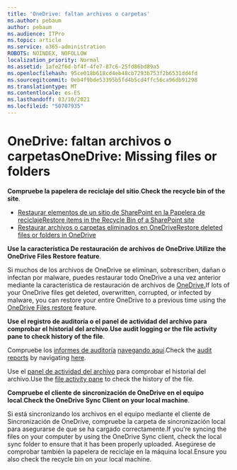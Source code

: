 ```yaml
---
title: 'OneDrive: faltan archivos o carpetas'
ms.author: pebaum
author: pebaum
ms.audience: ITPro
ms.topic: article
ms.service: o365-administration
ROBOTS: NOINDEX, NOFOLLOW
localization_priority: Normal
ms.assetid: 1afe2f6d-bf4f-4fe7-87c6-25fd86bd89a5
ms.openlocfilehash: 95ce018b618cd4eb48cb7293b753f2b6531dd4fd
ms.sourcegitcommit: 0eb4f9bde53395b5fd4b5cd4ffc56ca96db91298
ms.translationtype: MT
ms.contentlocale: es-ES
ms.lasthandoff: 03/10/2021
ms.locfileid: "50707935"
---
```

# <a name="onedrive-missing-files-or-folders"></a><span data-ttu-id="41899-102">OneDrive: faltan archivos o carpetas</span><span class="sxs-lookup"><span data-stu-id="41899-102">OneDrive: Missing files or folders</span></span>

<span data-ttu-id="41899-103">**Compruebe la papelera de reciclaje del sitio**.</span><span class="sxs-lookup"><span data-stu-id="41899-103">**Check the recycle bin of the site**.</span></span>

- [<span data-ttu-id="41899-104">Restaurar elementos de un sitio de SharePoint en la Papelera de reciclaje</span><span class="sxs-lookup"><span data-stu-id="41899-104">Restore items in the Recycle Bin of a SharePoint site</span></span>](https://support.microsoft.com/office/restore-items-in-the-recycle-bin-that-were-deleted-from-sharepoint-or-teams-6df466b6-55f2-4898-8d6e-c0dff851a0be)
- [<span data-ttu-id="41899-105">Restaurar archivos o carpetas eliminados en OneDrive</span><span class="sxs-lookup"><span data-stu-id="41899-105">Restore deleted files or folders in OneDrive</span></span>](https://support.office.com/article/Restore-deleted-files-or-folders-in-OneDrive-949ada80-0026-4db3-a953-c99083e6a84f)


<span data-ttu-id="41899-106">**Use la característica De restauración de archivos de OneDrive**.</span><span class="sxs-lookup"><span data-stu-id="41899-106">**Utilize the OneDrive Files Restore feature**.</span></span> 

<span data-ttu-id="41899-107">Si muchos de los archivos de OneDrive se eliminan, sobrescriben, dañan o infectan por malware, puedes restaurar todo OneDrive a una vez anterior mediante la característica de restauración de archivos de [OneDrive.](https://support.office.com/article/Restore-your-OneDrive-fa231298-759d-41cf-bcd0-25ac53eb8a15)</span><span class="sxs-lookup"><span data-stu-id="41899-107">If lots of your OneDrive files get deleted, overwritten, corrupted, or infected by malware, you can restore your entire OneDrive to a previous time using the [OneDrive Files restore](https://support.office.com/article/Restore-your-OneDrive-fa231298-759d-41cf-bcd0-25ac53eb8a15) feature.</span></span>


<span data-ttu-id="41899-108">**Use el registro de auditoría o el panel de actividad del archivo para comprobar el historial del archivo**.</span><span class="sxs-lookup"><span data-stu-id="41899-108">**Use audit logging or the file activity pane to check history of the file**.</span></span>

<span data-ttu-id="41899-109">Compruebe los [informes de auditoría](https://docs.microsoft.com/microsoft-365/compliance/search-the-audit-log-in-security-and-compliance) [navegando aquí](https://sip.protection.office.com/).</span><span class="sxs-lookup"><span data-stu-id="41899-109">Check the [audit reports](https://docs.microsoft.com/microsoft-365/compliance/search-the-audit-log-in-security-and-compliance) by navigating [here](https://sip.protection.office.com/).</span></span>


<span data-ttu-id="41899-110">Use el [panel de actividad del archivo](https://support.office.com/article/File-activity-in-a-document-library-6105ecda-1dd0-4f6f-9542-102bf5c0ffe0) para comprobar el historial del archivo.</span><span class="sxs-lookup"><span data-stu-id="41899-110">Use the [file activity pane](https://support.office.com/article/File-activity-in-a-document-library-6105ecda-1dd0-4f6f-9542-102bf5c0ffe0) to check the history of the file.</span></span>


<span data-ttu-id="41899-111">**Compruebe el cliente de sincronización de OneDrive en el equipo local**.</span><span class="sxs-lookup"><span data-stu-id="41899-111">**Check the OneDrive Sync Client on your local machine**.</span></span>

<span data-ttu-id="41899-112">Si está sincronizando los archivos en el equipo mediante el cliente de Sincronización de OneDrive, compruebe la carpeta de sincronización local para asegurarse de que se ha cargado correctamente.</span><span class="sxs-lookup"><span data-stu-id="41899-112">If you're syncing the files on your computer by using the OneDrive Sync client, check the local sync folder to ensure that it has been properly uploaded.</span></span> <span data-ttu-id="41899-113">Asegúrese de comprobar también la papelera de reciclaje en la máquina local.</span><span class="sxs-lookup"><span data-stu-id="41899-113">Ensure you also check the recycle bin on your local machine.</span></span>

